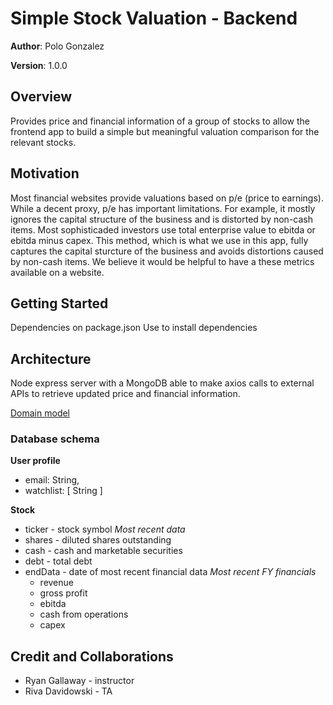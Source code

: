 # Simple Stock Valuation - Backend

**Author**: Polo Gonzalez

**Version**: 1.0.0

## Overview
Provides price and financial information of a group of stocks to allow the frontend app to build a simple but meaningful valuation comparison for the relevant stocks.

## Motivation
Most financial websites provide valuations based on p/e (price to earnings).  While a decent proxy, p/e has important limitations.  For example, it mostly ignores the capital structure of the business and is distorted by non-cash items.  Most sophisticaded investors use total enterprise value to ebitda or ebitda minus capex.  This method, which is what we use in this app, fully captures the capital sturcture of the business and avoids distortions caused by non-cash items.  We believe it would be helpful to have a these metrics available on a website.

## Getting Started
Dependencies on package.json
Use <npm install> to install dependencies 

## Architecture
Node express server with a MongoDB able to make axios calls to external APIs to retrieve updated price and financial information.

[Domain model](./domainModel.jpg)

### Database schema

**User profile**
- email: String,
- watchlist: [ String ]

**Stock**
- ticker - stock symbol
*Most recent data*
- shares - diluted shares outstanding
- cash - cash and marketable securities
- debt - total debt
- endData - date of most recent financial data
*Most recent FY financials*
  - revenue
  - gross profit
  - ebitda
  - cash from operations
  - capex

## Credit and Collaborations
- Ryan Gallaway - instructor
- Riva Davidowski - TA
